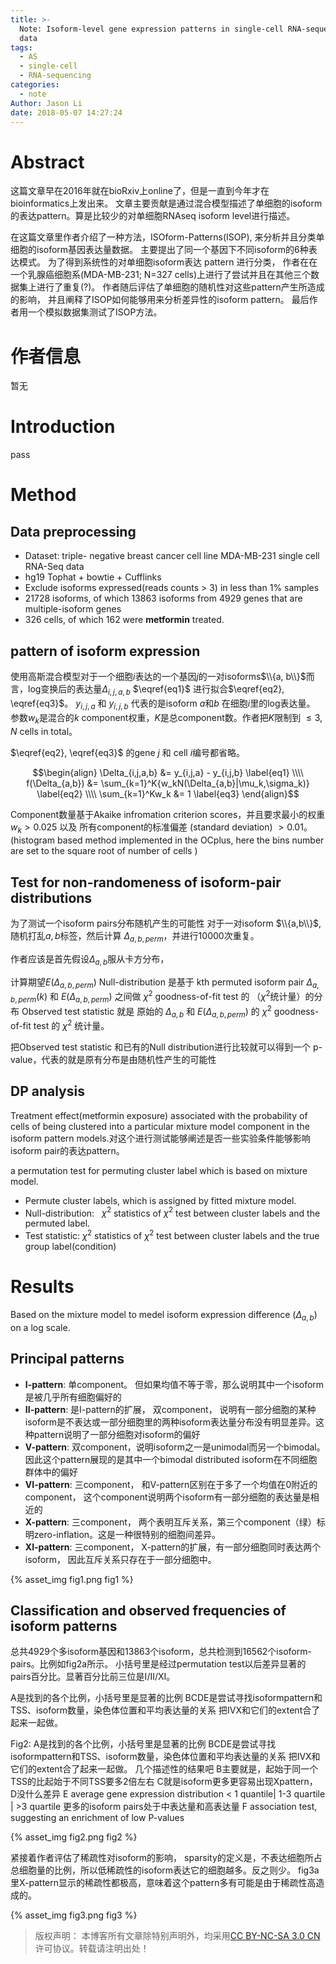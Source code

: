 ```yaml
---
title: >-
  Note: Isoform-level gene expression patterns in single-cell RNA-sequencing
  data
tags:
  - AS
  - single-cell
  - RNA-sequencing
categories:
  - note
Author: Jason Li
date: 2018-05-07 14:27:24
---
```




<script type="text/x-mathjax-config">
MathJax.Hub.Config({
  TeX: { equationNumbers: { autoNumber: "AMS" } }
});
</script>

# Abstract
这篇文章早在2016年就在bioRxiv上online了，但是一直到今年才在bioinformatics上发出来。
文章主要贡献是通过混合模型描述了单细胞的isoform的表达pattern。算是比较少的对单细胞RNAseq isoform level进行描述。

<!--more-->

在这篇文章里作者介绍了一种方法，ISOform-Patterns(ISOP), 来分析并且分类单细胞的isoform基因表达量数据。 
主要提出了同一个基因下不同isoform的6种表达模式。 
为了得到系统性的对单细胞isoform表达 pattern 进行分类， 作者在在一个乳腺癌细胞系(MDA-MB-231; N=327 cells)上进行了尝试并且在其他三个数据集上进行了重复(?)。
作者随后评估了单细胞的随机性对这些pattern产生所造成的影响， 并且阐释了ISOP如何能够用来分析差异性的isoform pattern。
最后作者用一个模拟数据集测试了ISOP方法。

# 作者信息
暂无

# Introduction
pass 

# Method

## Data preprocessing

- Dataset: triple- negative breast cancer cell line MDA-MB-231 single cell RNA-Seq data
- hg19 Tophat + bowtie + Cufflinks
- Exclude isoforms expressed(reads counts > 3) in less than 1% samples
- 21728 isoforms, of which 13863 isoforms from 4929 genes that are multiple-isoform genes
- 326 cells, of which 162 were **metformin** treated.


## pattern of isoform expression
使用高斯混合模型对于一个细胞$i$表达的一个基因$j$的一对isoforms$\\{a, b\\}$而言，log变换后的表达量$\Delta_{i,j,a,b}$ $\eqref{eq1}$ 进行拟合$\eqref{eq2}, \eqref{eq3}$。
$y_{i,j,a}$ 和 $y_{i,j,b}$ 代表的是isoform $a$和$b$ 在细胞$i$里的log表达量。
参数$w_k$是混合的$k$ component权重，$K$是总component数。作者把$K$限制到 $\leq 3$, $N$ cells in total。

$\eqref{eq2}, \eqref{eq3}$ 的gene $j$ 和 cell $i$编号都省略。

$$\begin{align}
\Delta_{i,j,a,b} &= y_{i,j,a} - y_{i,j,b} \label{eq1} \\\\
f(\Delta_{a,b}) &= \sum_{k=1}^K{w_kN(\Delta_{a,b}|\mu_k,\sigma_k)} \label{eq2} \\\\
\sum_{k=1}^Kw_k &= 1 \label{eq3}
\end{align}$$

Component数量基于Akaike infromation criterion scores，并且要求最小的权重$w_k > 0.025$ 以及 所有component的标准偏差 (standard deviation) $> 0.01$。 (histogram based method implemented in the OCplus, here the bins number are set to the square root of number of cells )  

## Test for non-randomeness of isoform-pair distributions
为了测试一个isoform pairs分布随机产生的可能性
对于一对isoform $\\{a,b\\}$, 随机打乱$a,b$标签，然后计算 $\Delta_{a,b,perm}$，并进行10000次重复。

作者应该是首先假设$\Delta_{a,b}$服从卡方分布，

计算期望$E(\Delta_{a,b,perm})$
Null-distribution 是基于 kth permuted isoform pair $\Delta_{a,b,perm}(k)$ 和 $E(\Delta_{a,b,perm})$ 之间做 $\chi^2$ goodness-of-fit test 的 （$\chi^2$统计量）的分布
Observed test statistic 就是 原始的 $\Delta_{a,b}$ 和 $E(\Delta_{a,b,perm})$ 的 $\chi^2$ goodness-of-fit test 的 $\chi^2$ 统计量。

把Observed test statistic 和已有的Null distribution进行比较就可以得到一个 p-value，代表的就是原有分布是由随机性产生的可能性

## DP analysis
Treatment effect(metformin exposure) associated with the probability of cells of being clustered into a particular mixture model component in the isoform pattern models.对这个进行测试能够阐述是否一些实验条件能够影响isoform pair的表达pattern。

a permutation test for permuting cluster label which is based on mixture model.

- Permute cluster labels, which is assigned by fitted mixture model.
- Null-distribution:   $\chi^2$ statistics of $\chi^2$ test between cluster labels and the permuted label.
- Test statistic: $\chi^2$ statistics of $\chi^2$ test between cluster labels and the true group label(condition)

# Results

Based on the mixture model to medel isoform expression difference ($\Delta_{a,b}$) on a log scale.

## Principal patterns

- **I-pattern**: 单component。 但如果均值不等于零，那么说明其中一个isoform是被几乎所有细胞偏好的
- **II-pattern**: 是I-pattern的扩展， 双component， 说明有一部分细胞的某种isoform是不表达或一部分细胞里的两种isoform表达量分布没有明显差异。这种pattern说明了一部分细胞对isoform的偏好
- **V-pattern**: 双component，说明isoform之一是unimodal而另一个bimodal。 因此这个pattern展现的是其中一个bimodal distributed isoform在不同细胞群体中的偏好
- **VI-pattern**: 三component， 和V-pattern区别在于多了一个均值在0附近的component， 这个component说明两个isoform有一部分细胞的表达量是相近的
- **X-pattern**: 三component， 两个表明互斥关系，第三个component（绿）标明zero-inflation。这是一种很特别的细胞间差异。
- **XI-pattern**: 三component， X-pattern的扩展，有一部分细胞同时表达两个isoform， 因此互斥关系只存在于一部分细胞中。

{% asset_img fig1.png fig1 %}


## Classification and observed frequencies of isoform patterns
总共4929个多isoform基因和13863个isoform，总共检测到16562个isoform-pairs。比例如fig2a所示。 小括号里是经过permutation test以后差异显著的pairs百分比。显著百分比前三位是I/II/XI。

A是找到的各个比例，小括号里是显著的比例
BCDE是尝试寻找isoformpattern和TSS、isoform数量，染色体位置和平均表达量的关系
把IVX和它们的extent合了起来一起做。

Fig2:
A是找到的各个比例，小括号里是显著的比例
BCDE是尝试寻找isoformpattern和TSS、isoform数量，染色体位置和平均表达量的关系
把IVX和它们的extent合了起来一起做。
几个描述性的结果吧
B主要就是，起始于同一个TSS的比起始于不同TSS要多2倍左右
C就是isoform更多更容易出现Xpattern，
D没什么差异
E average gene expression distribution < 1 quantile| 1-3 quartile | >3 quartile 更多的isoform pairs处于中表达量和高表达量 
F association test, suggesting an enrichment of low P-values

{% asset_img fig2.png fig2 %}

紧接着作者评估了稀疏性对isoform的影响，
sparsity的定义是，不表达细胞所占总细胞量的比例，所以低稀疏性的isoform表达它的细胞越多。反之则少。
fig3a 里X-pattern显示的稀疏性都极高，意味着这个pattern多有可能是由于稀疏性高造成的。


{% asset_img fig3.png fig3 %}



>版权声明： 本博客所有文章除特别声明外，均采用[CC BY-NC-SA 3.0 CN](https://creativecommons.org/licenses/by-nc-sa/3.0/cn/deed.zh)许可协议。转载请注明出处！